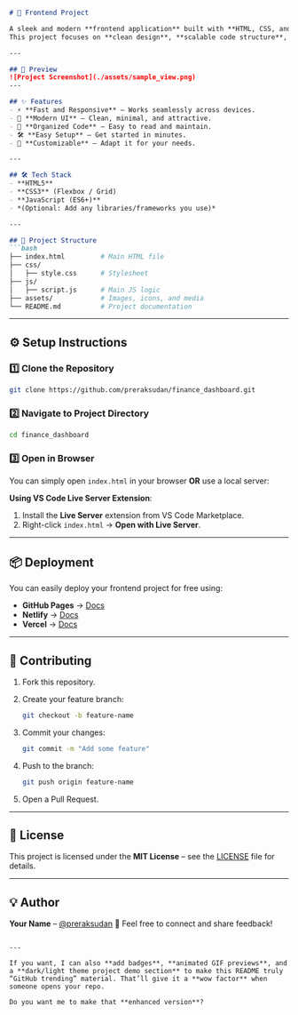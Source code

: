 ````markdown
# 🚀 Frontend Project

A sleek and modern **frontend application** built with **HTML, CSS, and JavaScript** to deliver a responsive, user-friendly experience.  
This project focuses on **clean design**, **scalable code structure**, and **best practices** for frontend development.

---

## 📸 Preview
![Project Screenshot](./assets/sample_view.png)  
---

## ✨ Features
- ⚡ **Fast and Responsive** – Works seamlessly across devices.
- 🎨 **Modern UI** – Clean, minimal, and attractive.
- 📂 **Organized Code** – Easy to read and maintain.
- 🛠 **Easy Setup** – Get started in minutes.
- 🔧 **Customizable** – Adapt it for your needs.

---

## 🛠 Tech Stack
- **HTML5**
- **CSS3** (Flexbox / Grid)
- **JavaScript (ES6+)**
- *(Optional: Add any libraries/frameworks you use)*

---

## 📂 Project Structure
```bash
├── index.html         # Main HTML file
├── css/
│   ├── style.css      # Stylesheet
├── js/
│   ├── script.js      # Main JS logic
├── assets/            # Images, icons, and media
└── README.md          # Project documentation
````

---

## ⚙️ Setup Instructions

### 1️⃣ Clone the Repository

```bash
git clone https://github.com/preraksudan/finance_dashboard.git
```

### 2️⃣ Navigate to Project Directory

```bash
cd finance_dashboard
```

### 3️⃣ Open in Browser

You can simply open `index.html` in your browser **OR** use a local server:

**Using VS Code Live Server Extension**:

1. Install the **Live Server** extension from VS Code Marketplace.
2. Right-click `index.html` → **Open with Live Server**.

---

## 📦 Deployment

You can easily deploy your frontend project for free using:

* **GitHub Pages** → [Docs](https://pages.github.com/)
* **Netlify** → [Docs](https://docs.netlify.com/)
* **Vercel** → [Docs](https://vercel.com/docs)

---

## 🤝 Contributing

1. Fork this repository.
2. Create your feature branch:

   ```bash
   git checkout -b feature-name
   ```
3. Commit your changes:

   ```bash
   git commit -m "Add some feature"
   ```
4. Push to the branch:

   ```bash
   git push origin feature-name
   ```
5. Open a Pull Request.

---

## 📝 License

This project is licensed under the **MIT License** – see the [LICENSE](LICENSE) file for details.

---

## 💡 Author

**Your Name** – [@preraksudan](https://github.com/preraksudan)
💌 Feel free to connect and share feedback!

```

---

If you want, I can also **add badges**, **animated GIF previews**, and a **dark/light theme project demo section** to make this README truly “GitHub trending” material. That’ll give it a **wow factor** when someone opens your repo.  

Do you want me to make that **enhanced version**?
```
